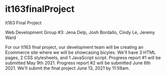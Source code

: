 # it163finalProject
It163 Final Project

Web Development Group #3: Jena Delp, Josh Bordallo, Cindy Le, Jeremy Ward 

For our It163 final project, our development team will be creating an Ecommerce site where we will be showcasing bicyles. We'll have 3 HTML pages, 2 CSS stylesheets, and 1 JavaScript script. Progress report #1 will be submitted May 9th 2021. Progress report #2 will be submitted June 6th 2021. We'll submit the final project June 13, 2021 by 11:59am.


